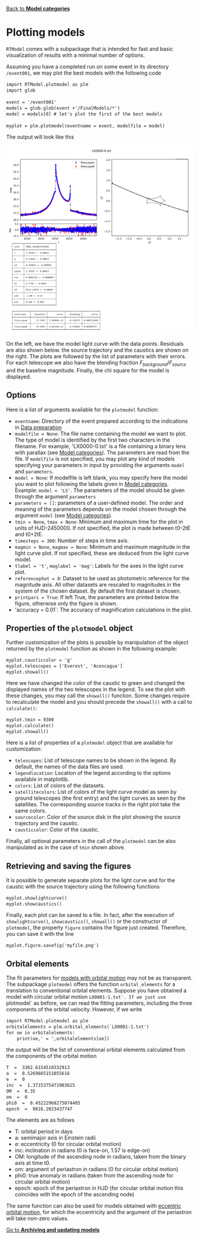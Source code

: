 [Back to **Model categories**](ModelCategories.md)

# Plotting models

`RTModel` comes with a subpackage that is intended for fast and basic visualization of results with a minimal number of options.

Assuming you have a completed run on some event in its directory `/event001`, we may plot the best models with the following code

```
import RTModel.plotmodel as plm
import glob

event = '/event001'
models = glob.glob(event +'/FinalModels/*')
model = models[0] # let's plot the first of the best models

myplot = plm.plotmodel(eventname = event, modelfile = model)
```

The output will look like this

<img src="figs/plotmodel_fig1.png" width = 900>

On the left, we have the model light curve with the data points. Residuals are also shown below. the source trajectory and the caustics are shown on the right. The plots are followed by the list of parameters with their errors. For each telescope we also have the blending fraction $F_{background}/F_{source}$ and the baseline magnitude. Finally, the chi square for the model is displayed.

## Options

Here is a list of arguments available for the `plotmodel` function:
- `eventname`: Directory of the event prepared according to the indications in [Data preparation](DataPreparation.md)
- `modelfile = None`: The file name containing the model we want to plot. The type of model is identified by the first two characters in the filename. For example, 'LX0000-0.txt' is a file containing a binary lens with parallax (see [Model categories](ModelCategories.md)). The parameters are read from the file. If `modelfile` is not specified, you may plot any kind of models specifying your parameters in input by providing the arguments `model` and `parameters`.
- `model = None`: If modelfile is left blank, you may specify here the model you want to plot following the labels given in [Model categories](ModelCategories.md). Example: `model = 'LS'`. The parameters of the model should be given through the argument `parameters`
- `parameters = []`: parameters of a user-defined model. The order and meaning of the parameters depends on the model chosen through the argument `model` (see [Model categories](ModelCategories.md)).
- `tmin = None`, `tmax = None`: Minimum and maximum time for the plot in units of HJD-2450000. If not specified, the plot is made between t0-2tE and t0+2tE.
- `timesteps = 300`: Number of steps in time axis.
- `magmin = None`, `magmax = None`: Minimum and maximum magnitude in the light curve plot. If not specified, these are deduced from the light curve model.
- `tlabel = 't'`, `maglabel = 'mag'`: Labels for the axes in the light curve plot.
- `referencephot = 0`: Dataset to be used as photometric reference for the magnitude axis. All other datasets are rescaled to magnitudes in the system of the chosen dataset. By default the first dataset is chosen.
- `printpars = True`: If left True, the parameters are printed below the figure, otherwise only the figure is shown.
- 'accuracy = 0.01`: The accuracy of magnification calculations in the plot.

## Properties of the ```plotmodel``` object

Further customization of the plots is possible by manipulation of the object returned by the `plotmodel` function as shown in the following example:

```
myplot.causticcolor = 'g'
myplot.telescopes = ['Everest', 'Aconcagua']
myplot.showall()
```

Here we have changed the color of the caustic to green and changed the displayed names of the two telescopes in the legend. To see the plot with these changes, you may call the `showall()` function. Some changes require to recalculate the model and you should precede the `showall()` with a call to `calculate()`:

```
myplot.tmin = 9300
myplot.calculate()
myplot.showall()
```

Here is a list of properties of a `plotmodel` object that are available for customization:
- `telescopes`: List of telescope names to be shown in the legend. By default, the names of the data files are used.
- `legendlocation`: Location of the legend according to the options available in matplotlib.
- `colors`: List of colors of the datasets.
- `satellitecolors`: List of colors of the light curve model as seen by ground telescopes (the first entry) and the light curves as seen by the satellites. The corresponding source tracks in the right plot take the same colors.
- `sourcecolor`: Color of the source disk in the plot showing the source trajectory and the caustic.
- `causticcolor`: Color of the caustic.

Finally, all optional parameters in the call of the `plotmodel` can be also manipulated as in the case of `tmin` shown above.

## Retrieving and saving the figures

It is possible to generate separate plots for the light curve and for the caustic with the source trajectory using the following functions

```
myplot.showlightcurve()
myplot.showcaustics()
```

Finally, each plot can be saved to a file. In fact, after the execution of `showlightcurve()`, `showcaustics()`, `showall()` or the constructor of `plotmodel`, the property `figure` contains the figure just created. Therefore, you can save it with the line

```
myplot.figure.savefig('myfile.png')
```

## Orbital elements

The fit parameters for [models with orbital motion](ModelCategories.md) may not be as transparent. The subpackage `plotmodel` offers the function `orbital_elements` for a translation to conventional orbital elements. Suppose you have obtained a model with circular orbital motion `LO0001-1.txt'. If we just use `plotmodel` as before, we can read the fitting parameters, including the three components of the orbital velocity. However, if we write

```
import RTModel.plotmodel as plm
orbitalelements = plm.orbital_elements(`LO0001-1.txt')
for oe in orbitalelements:
    print(oe,' = ',orbitalelements[oe])
```

the output will be the list of conventional orbital elements calculated from the components of the orbital motion

```
T  =  3362.6154510332913
a  =  0.5269665151055616
e  =  0
inc  =  1.3715375471903625
OM  =  0.35
om  =  0
phi0  =  0.45222968275074405
epoch  =  9816.2023437747
```

The elements are as follows
- T: orbital period in days
- a: semimajor axis in Einstein radii
- e: eccentricity (0 for circular orbital motion)
- inc: inclination in radians (0 is face-on, 1.57 is edge-on)
- OM: longitude of the ascending node in radians, taken from the binary axis at time t0.
- om: argument of periastron in radians (0 for circular orbital motion)
- phi0: true anomaly in radians (taken from the ascending node for circular orbital motion)
- epoch: epoch of the periastron in HJD (for circular orbital motion this coincides with the epoch of the ascending node)

The same function can also be used for models obtained with [eccentric orbital motion](ModelCategories.md), for which the eccentricity and the argument of the periastron will take non-zero values. 

[Go to **Archiving and updating models**](Archive.md)
